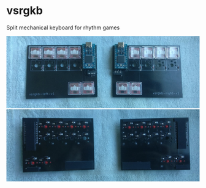 # vsrgkb
 Split mechanical keyboard for rhythm games

![top view](top.jpg)
![bottom view](bottom.jpg)
